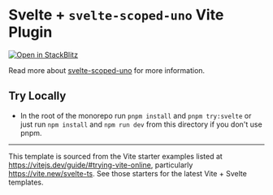 # Svelte + `svelte-scoped-uno` Vite Plugin

[![Open in StackBlitz](https://developer.stackblitz.com/img/open_in_stackblitz_small.svg)](https://stackblitz.com/fork/github/jacob-8/svelte-scoped-uno/tree/main/examples/svelte-vite-plugin)

Read more about [svelte-scoped-uno](../../packages/svelte-scoped-uno/README.md) for more information.

## Try Locally
- In the root of the monorepo run `pnpm install` and `pnpm try:svelte` or just run `npm install` and `npm run dev` from this directory if you don't use pnpm.

----

This template is sourced from the Vite starter examples listed at https://vitejs.dev/guide/#trying-vite-online, particularly https://vite.new/svelte-ts. See those starters for the latest Vite + Svelte templates. 